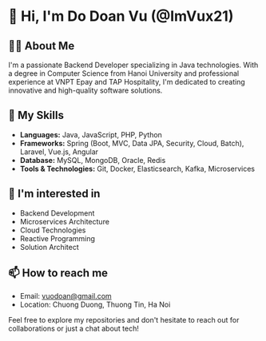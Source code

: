 # 👋 Hi, I'm Do Doan Vu (@ImVux21)

## 👨‍💻 About Me
I'm a passionate Backend Developer specializing in Java technologies. With a degree in Computer Science from Hanoi University and professional experience at VNPT Epay and TAP Hospitality, I'm dedicated to creating innovative and high-quality software solutions.

## 🚀 My Skills
- **Languages:** Java, JavaScript, PHP, Python
- **Frameworks:** Spring (Boot, MVC, Data JPA, Security, Cloud, Batch), Laravel, Vue.js, Angular
- **Database:** MySQL, MongoDB, Oracle, Redis
- **Tools & Technologies:** Git, Docker, Elasticsearch, Kafka, Microservices

## 👀 I'm interested in
- Backend Development
- Microservices Architecture
- Cloud Technologies
- Reactive Programming
- Solution Architect

## 📫 How to reach me
- Email: vuodoan@gmail.com
- Location: Chuong Duong, Thuong Tin, Ha Noi

Feel free to explore my repositories and don't hesitate to reach out for collaborations or just a chat about tech!
